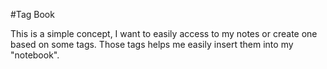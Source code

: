 #Tag Book

This is a simple concept, I want to easily access to my notes or create one based on some tags. Those tags helps me easily insert them into my "notebook".
